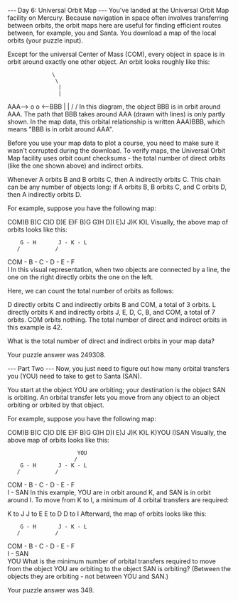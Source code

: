 --- Day 6: Universal Orbit Map ---
You've landed at the Universal Orbit Map facility on Mercury. Because navigation in space often involves transferring between orbits, the orbit maps here are useful for finding efficient routes between, for example, you and Santa. You download a map of the local orbits (your puzzle input).

Except for the universal Center of Mass (COM), every object in space is in orbit around exactly one other object. An orbit looks roughly like this:

                  \
                   \
                    |
                    |
AAA--> o            o <--BBB
                    |
                    |
                   /
                  /
In this diagram, the object BBB is in orbit around AAA. The path that BBB takes around AAA (drawn with lines) is only partly shown. In the map data, this orbital relationship is written AAA)BBB, which means "BBB is in orbit around AAA".

Before you use your map data to plot a course, you need to make sure it wasn't corrupted during the download. To verify maps, the Universal Orbit Map facility uses orbit count checksums - the total number of direct orbits (like the one shown above) and indirect orbits.

Whenever A orbits B and B orbits C, then A indirectly orbits C. This chain can be any number of objects long: if A orbits B, B orbits C, and C orbits D, then A indirectly orbits D.

For example, suppose you have the following map:

COM)B
B)C
C)D
D)E
E)F
B)G
G)H
D)I
E)J
J)K
K)L
Visually, the above map of orbits looks like this:

        G - H       J - K - L
       /           /
COM - B - C - D - E - F
               \
                I
In this visual representation, when two objects are connected by a line, the one on the right directly orbits the one on the left.

Here, we can count the total number of orbits as follows:

D directly orbits C and indirectly orbits B and COM, a total of 3 orbits.
L directly orbits K and indirectly orbits J, E, D, C, B, and COM, a total of 7 orbits.
COM orbits nothing.
The total number of direct and indirect orbits in this example is 42.

What is the total number of direct and indirect orbits in your map data?

Your puzzle answer was 249308.

--- Part Two ---
Now, you just need to figure out how many orbital transfers you (YOU) need to take to get to Santa (SAN).

You start at the object YOU are orbiting; your destination is the object SAN is orbiting. An orbital transfer lets you move from any object to an object orbiting or orbited by that object.

For example, suppose you have the following map:

COM)B
B)C
C)D
D)E
E)F
B)G
G)H
D)I
E)J
J)K
K)L
K)YOU
I)SAN
Visually, the above map of orbits looks like this:

                          YOU
                         /
        G - H       J - K - L
       /           /
COM - B - C - D - E - F
               \
                I - SAN
In this example, YOU are in orbit around K, and SAN is in orbit around I. To move from K to I, a minimum of 4 orbital transfers are required:

K to J
J to E
E to D
D to I
Afterward, the map of orbits looks like this:

        G - H       J - K - L
       /           /
COM - B - C - D - E - F
               \
                I - SAN
                 \
                  YOU
What is the minimum number of orbital transfers required to move from the object YOU are orbiting to the object SAN is orbiting? (Between the objects they are orbiting - not between YOU and SAN.)

Your puzzle answer was 349.